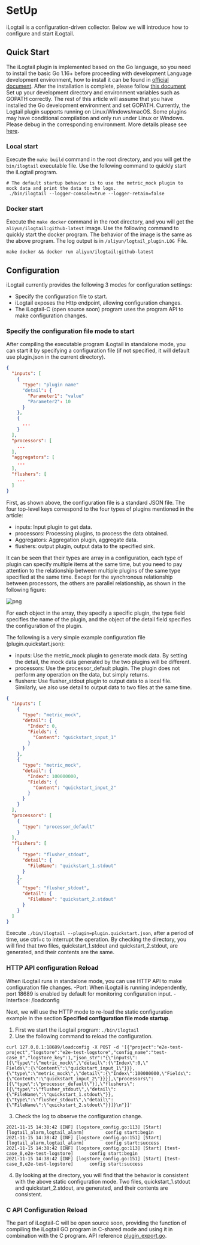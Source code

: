 # SetUp

iLogtail is a configuration-driven collector. Below we will introduce how to configure and start iLogtail.

## Quick Start

The iLogtail plugin is implemented based on the Go language, so you need to install the basic Go 1.16+ before
proceeding with development Language development environment, how to install it can be found
in [official document](https://golang.org/doc/install). After the installation is
complete, please follow [this document](https://golang.org/doc/code#Organization)
Set up your development directory and environment variables such as GOPATH correctly. The rest of this article will
assume that you have installed the Go development environment and set GOPATH. Currently, the Logtail plugin supports
running on Linux/Windows/macOS. Some plugins may have conditional compilation and only run under Linux or Windows.
Please debug in the corresponding environment. More details please see [here](../guides/How-to-do-manual-test.md).

### Local start

Execute the `make build` command in the root directory, and you will get the `bin/ilogtail` executable file. Use the
following command to quickly start the iLogtail program.

```shell
# The default startup behavior is to use the metric_mock plugin to mock data and print the data to the logs.
 ./bin/ilogtail --logger-console=true --logger-retain=false
```

### Docker start

Execute the `make docker` command in the root directory, and you will get the `aliyun/ilogtail:github-latest` image. Use the
following command to quickly start the docker program. The behavior of the image is the same as the above program. The
log output is in `/aliyun/logtail_plugin.LOG `File.

```shell
make docker && docker run aliyun/ilogtail:github-latest 
```

## Configuration

iLogtail currently provides the following 3 modes for configuration settings:

- Specify the configuration file to start.
- iLogtail exposes the Http endpoint, allowing configuration changes.
- The iLogtail-C (open source soon) program uses the program API to make configuration changes.

### Specify the configuration file mode to start

After compiling the executable program iLogtail in standalone mode, you can start it by specifying a configuration
file (if not specified, it will default use plugin.json in the current directory).

```json
{
  "inputs": [
    {
      "type": "plugin name"
      "detail": {
        "Parameter1": "value"
        "Parameter2": 10
      }
    },
    {
      ...
    }
  ],
  "processors": [
    ...
  ],
  "aggregators": [
    ...
  ],
  "flushers": [
    ...
  ]
}
```

First, as shown above, the configuration file is a standard JSON file. The four top-level keys correspond to the four
types of plugins mentioned in the article:

- inputs: Input plugin to get data.
- processors: Processing plugins, to process the data obtained.
- Aggregators: Aggregation plugin, aggregate data.
- flushers: output plugin, output data to the specified sink.

It can be seen that their types are array  in a configuration, each type of plugin can specify multiple items at the
same time, but you need to pay attention to the relationship between multiple plugins of the same type specified at the
same time. Except for the synchronous relationship between processors, the others are parallel relationship, as shown in
the following figure:

![png](https://sls-opensource.oss-us-west-1.aliyuncs.com/ilogtail/logtail-libPluginBase.png?versionId=CAEQMxiBgIDM6YCk6BciIDBjYmVkZjQ2Yjg5NzQwY2NhZjI4MmFmZDA2M2MwZTU2)

For each object in the array, they specify a specific plugin, the type field specifies the name of the plugin, and the
object of the detail field specifies the configuration of the plugin.

The following is a very simple example configuration file (plugin.quickstart.json):

- inputs: Use the metric_mock plugin to generate mock data. By setting the detail, the mock data generated by the two
  plugins will be different.
- processors: Use the processor_default plugin. The plugin does not perform any operation on the data, but simply
  returns.
- flushers: Use flusher_stdout plugin to output data to a local file. Similarly, we also use detail to output data to
  two files at the same time.

```json
{
  "inputs": [
    {
      "type": "metric_mock",
      "detail": {
        "Index": 0,
        "Fields": {
          "Content": "quickstart_input_1"
        }
      }
    },
    {
      "type": "metric_mock",
      "detail": {
        "Index": 100000000,
        "Fields": {
          "Content": "quickstart_input_2"
        }
      }
    }
  ],
  "processors": [
    {
      "type": "processor_default"
    }
  ],
  "flushers": [
    {
      "type": "flusher_stdout",
      "detail": {
        "FileName": "quickstart_1.stdout"
      }
    },
    {
      "type": "flusher_stdout",
      "detail": {
        "FileName": "quickstart_2.stdout"
      }
    }
  ]
}
```

Execute `./bin/ilogtail --plugin=plugin.quickstart.json`, after a period of time, use ctrl+c to interrupt the operation.
By checking the directory, you will find that two files, quickstart_1.stdout and quickstart_2.stdout, are generated, and
their contents are the same.

### HTTP API configuration Reload

When iLogtail runs in standalone mode, you can use HTTP API to make configuration file changes. -Port: When iLogtail is
running independently, port 18689 is enabled by default for monitoring configuration input. -Interface: /loadconfig

Next, we will use the HTTP mode to re-load the static configuration example in the section **Specified configuration
file mode startup**.

1. First we start the iLogtail program: `./bin/ilogtail`
2. Use the following command to reload the configuration.

```shell
curl 127.0.0.1:18689/loadconfig -X POST -d '[{"project":"e2e-test-project","logstore":"e2e-test-logstore","config_name":"test-case_0","logstore_key":1,"json_str":"{\"inputs\":[{\"type\":\"metric_mock\",\"detail\":{\"Index\":0,\"
Fields\":{\"Content\":\"quickstart_input_1\"}}},{\"type\":\"metric_mock\",\"detail\":{\"Index\":100000000,\"Fields\":{\"Content\":\"quickstart_input_2\"}}}],\"processors\":[{\"type\":\"processor_default\"}],\"flushers\":[{\"type\":\"flusher_stdout\",\"detail\":{\"FileName\":\"quickstart_1.stdout\"}},{\"type\":\"flusher_stdout\",\"detail\":{\"FileName\":\"quickstart_2.stdout\"}}]}\n"}]'
```

3. Check the log to observe the configuration change.

```log
2021-11-15 14:38:42 [INF] [logstore_config.go:113] [Start] [logtail_alarm,logtail_alarm]        config start:begin      
2021-11-15 14:38:42 [INF] [logstore_config.go:151] [Start] [logtail_alarm,logtail_alarm]        config start:success    
2021-11-15 14:38:42 [INF] [logstore_config.go:113] [Start] [test-case_0,e2e-test-logstore]      config start:begin      
2021-11-15 14:38:42 [INF] [logstore_config.go:151] [Start] [test-case_0,e2e-test-logstore]      config start:success
```

4. By looking at the directory, you will find that the behavior is consistent with the above static configuration mode.
   Two files, quickstart_1.stdout and quickstart_2.stdout, are generated, and their contents are consistent.

### C API Configuration Reload

The part of iLogtail-C will be open source soon, providing the function of compiling the iLogtail GO program in C-shared
mode and using it in combination with the C program. API reference [plugin_export.go](../../../main/plugin_export.go).
